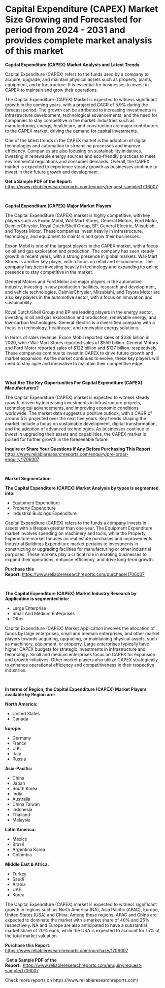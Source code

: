 <p><h1>Capital Expenditure (CAPEX) Market Size Growing and Forecasted for period from 2024 - 2031 and provides complete market analysis of this market</h1></p><p><strong>Capital Expenditure (CAPEX) Market Analysis and Latest Trends</strong></p>
<p><p>Capital Expenditure (CAPEX) refers to the funds used by a company to acquire, upgrade, and maintain physical assets such as property, plants, equipment, and infrastructure. It is essential for businesses to invest in CAPEX to maintain and grow their operations.</p><p>The Capital Expenditure (CAPEX) Market is expected to witness significant growth in the coming years, with a projected CAGR of 5.9% during the forecast period. The growth can be attributed to increasing investments in infrastructure development, technological advancements, and the need for companies to stay competitive in the market. Industries such as manufacturing, energy, healthcare, and construction are major contributors to the CAPEX market, driving the demand for capital investments.</p><p>One of the latest trends in the CAPEX market is the adoption of digital technologies and automation to streamline processes and improve efficiency. Companies are also focusing on sustainability initiatives, investing in renewable energy sources and eco-friendly practices to meet environmental regulations and consumer demands. Overall, the CAPEX market is expected to experience steady growth as businesses continue to invest in their future growth and development.</p></p>
<p><strong>Get a Sample PDF of the Report:&nbsp;</strong> <a href="https://www.reliableresearchreports.com/enquiry/request-sample/1706007">https://www.reliableresearchreports.com/enquiry/request-sample/1706007</a></p>
<p>&nbsp;</p>
<p><strong>Capital Expenditure (CAPEX) Major Market Players</strong></p>
<p><p>The Capital Expenditure (CAPEX) market is highly competitive, with key players such as Exxon Mobil, Wal-Mart Stores, General Motors, Ford Motor, DaimlerChrysler, Royal Dutch/Shell Group, BP, General Electric, Mitsubishi, and Toyota Motor. These companies invest heavily in infrastructure, technology, and equipment to maintain and grow their businesses.</p><p>Exxon Mobil is one of the largest players in the CAPEX market, with a focus on oil and gas exploration and production. The company has seen steady growth in recent years, with a strong presence in global markets. Wal-Mart Stores is another key player, with a focus on retail and e-commerce. The company has been investing heavily in technology and expanding its online presence to stay competitive in the market.</p><p>General Motors and Ford Motor are major players in the automotive industry, investing in new production facilities, research and development, and vehicle technologies. DaimlerChrysler, Mitsubishi, and Toyota Motor are also key players in the automotive sector, with a focus on innovation and sustainability.</p><p>Royal Dutch/Shell Group and BP are leading players in the energy sector, investing in oil and gas exploration and production, renewable energy, and low-carbon technologies. General Electric is a diversified company with a focus on technology, healthcare, and renewable energy solutions.</p><p>In terms of sales revenue, Exxon Mobil reported sales of $236 billion in 2020, while Wal-Mart Stores reported sales of $559 billion. General Motors and Ford Motor reported sales of $122 billion and $127 billion, respectively. These companies continue to invest in CAPEX to drive future growth and market expansion. As the market continues to evolve, these key players will need to stay agile and innovative to maintain their competitive edge.</p></p>
<p>&nbsp;</p>
<p><strong>What Are The Key Opportunities For Capital Expenditure (CAPEX) Manufacturers?</strong></p>
<p><p>The Capital Expenditure (CAPEX) market is expected to witness steady growth, driven by increasing investments in infrastructure projects, technological advancements, and improving economic conditions worldwide. The market data suggests a positive outlook, with a CAGR of around 5% projected over the next five years. Key trends shaping the market include a focus on sustainable development, digital transformation, and the adoption of advanced technologies. As businesses continue to invest in upgrading their assets and capabilities, the CAPEX market is poised for further growth in the foreseeable future.</p></p>
<p><strong>Inquire or Share Your Questions If Any Before Purchasing This Report:</strong> <a href="https://www.reliableresearchreports.com/enquiry/pre-order-enquiry/1706007">https://www.reliableresearchreports.com/enquiry/pre-order-enquiry/1706007</a></p>
<p>&nbsp;</p>
<p><strong>Market Segmentation</strong></p>
<p><strong>The Capital Expenditure (CAPEX) Market Analysis by types is segmented into:</strong></p>
<p><ul><li>Equipment Expenditure</li><li>Property Expenditure</li><li>Industrial Buildings Expenditure</li></ul></p>
<p><p>Capital Expenditure (CAPEX) refers to the funds a company invests in assets with a lifespan greater than one year. The Equipment Expenditure market involves spending on machinery and tools, while the Property Expenditure market focuses on real estate purchases and improvements. Industrial Buildings Expenditure market pertains to investments in constructing or upgrading facilities for manufacturing or other industrial purposes. These markets play a critical role in enabling businesses to expand their operations, enhance efficiency, and drive long-term growth.</p></p>
<p><strong>Purchase this Report:&nbsp;</strong><a href="https://www.reliableresearchreports.com/purchase/1706007">https://www.reliableresearchreports.com/purchase/1706007</a></p>
<p>&nbsp;</p>
<p><strong>The Capital Expenditure (CAPEX) Market Industry Research by Application is segmented into:</strong></p>
<p><ul><li>Large Enterprise</li><li>Small And Medium Enterprises</li><li>Other</li></ul></p>
<p><p>Capital Expenditure (CAPEX) Market Application involves the allocation of funds by large enterprises, small and medium enterprises, and other market players towards acquiring, upgrading, or maintaining physical assets, such as machinery, equipment, or property. Large enterprises typically have higher CAPEX budgets for strategic investments in infrastructure and technology. Small and medium enterprises focus on CAPEX for expansion and growth initiatives. Other market players also utilize CAPEX strategically to enhance operational efficiency and competitiveness in their respective industries.</p></p>
<p>&nbsp;</p>
<p><strong>In terms of Region, the Capital Expenditure (CAPEX) Market Players available by Region are:</strong></p>
<p>
    <p> <strong> North America: </strong>
        <ul>
            <li>United States</li>
            <li>Canada</li>
        </ul>
        </p> 
    <p> <strong> Europe: </strong>
        <ul>
            <li>Germany</li>
            <li>France</li>
            <li>U.K.</li>
            <li>Italy</li>
            <li>Russia</li>
        </ul>
        </p> 
    <p> <strong> Asia-Pacific: </strong>
        <ul>
            <li>China</li>
            <li>Japan</li>
            <li>South Korea</li>
            <li>India</li>
            <li>Australia</li>
            <li>China Taiwan</li>
            <li>Indonesia</li>
            <li>Thailand</li>
            <li>Malaysia</li>
        </ul>
        </p> 
    <p> <strong> Latin America: </strong>
        <ul>
            <li>Mexico</li>
            <li>Brazil</li>
            <li>Argentina Korea</li>
            <li>Colombia</li>
        </ul>
        </p> 
    <p> <strong> Middle East & Africa: </strong>
        <ul>
            <li>Turkey</li>
            <li>Saudi</li>
            <li>Arabia</li>
            <li>UAE</li>
            <li>Korea</li>
        </ul>
    </p>
    </p>
<p><p>The Capital Expenditure (CAPEX) market is expected to witness significant growth in regions such as North America (NA), Asia Pacific (APAC), Europe, United States (USA) and China. Among these regions, APAC and China are expected to dominate the market with a market share of 40% and 25% respectively. NA and Europe are also anticipated to have a substantial market share of 20% each, while the USA is expected to account for 15% of the total market valuation.</p></p>
<p><strong>Purchase this Report: </strong><a href="https://www.reliableresearchreports.com/purchase/1706007">https://www.reliableresearchreports.com/purchase/1706007</a></p>
<p>&nbsp;<strong>Get a Sample PDF of the Report:&nbsp;&nbsp;</strong><a href="https://www.reliableresearchreports.com/enquiry/request-sample/1706007">https://www.reliableresearchreports.com/enquiry/request-sample/1706007</a></p>
<p><strong></strong></p>
<p>Check more reports on https://www.reliableresearchreports.com/</p>